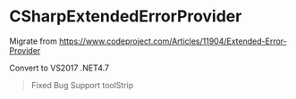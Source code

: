 # CSharpExtendedErrorProvider
Migrate from https://www.codeproject.com/Articles/11904/Extended-Error-Provider

Convert to VS2017 .NET4.7
> Fixed Bug
> Support toolStrip
